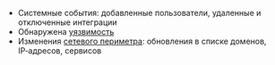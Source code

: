 * Системные события: добавленные пользователи, удаленные и отключенные интеграции
* Обнаружена [уязвимость](../../../glossary-ru.md#уязвимость)
* Изменения [сетевого периметра](../../scanner/check-scope.md): обновления в списке доменов, IP‑адресов, сервисов